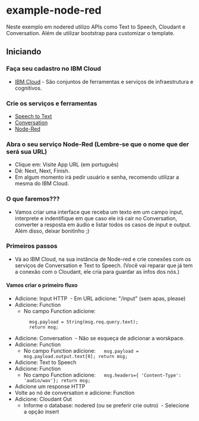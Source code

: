 # example-node-red
Neste exemplo em nodered utilizo APIs como Text to Speech, Cloudant e Conversation. Além de utilizar bootstrap para customizar o template.


## Iniciando 

### Faça seu cadastro no IBM Cloud

* [IBM Cloud](console.bluemix.net) - São conjuntos de ferramentas e serviços de infraestrutura e cognitivos.

### Crie os serviços e ferramentas
* [Speech to Text](https://console.bluemix.net/catalog/services/text-to-speech?taxonomyNavigation=apps) 
* [Conversation](https://console.bluemix.net/catalog/services/conversation?taxonomyNavigation=apps) 
* [Node-Red](https://console.bluemix.net/catalog/starters/node-red-starter?taxonomyNavigation=apps) 

### Abra o seu serviço Node-Red (Lembre-se que o nome que der será sua URL)

* Clique em: Visite App URL (em português)
* Dê: Next, Next, Finish.
* Em algum momento irá pedir usuário e senha, recomendo utilizar a mesma do IBM Cloud.

### O que faremos???

* Vamos criar uma interface que receba um texto em um campo input, interprete e indentifique em que caso ele irá cair no Conversation, converter a resposta em áudio e listar todos os casos de input e output. Além disso, deixar bonitinho ;)

### Primeiros passos

* Vá ao IBM Cloud, na sua instância de Node-red e crie conexões com os serviços de Conversation e Text to Speech. (Você vai reparar que já tem a conexão com o Cloudant, ele cria para guardar as infos dos nós.)

#### Vamos criar o primeiro fluxo
* Adicione: Input HTTP
  - Em URL adicione: "/input" (sem apas, please)
* Adicione: Function
  - No campo Function adicione: 
    ```
      msg.payload = String(msg.req.query.text);
      return msg;
    ```
* Adicione: Conversation
  - Não se esqueça de adicionar a worskpace.
* Adicione: Function
  - No campo Function adicione:
    ```
    msg.payload = msg.payload.output.text[0];
    return msg;
    ```
* Adicione: Text to Speech
* Adicione: Function
  - No campo Function adicione:
    ```
    msg.headers={ 'Content-Type': 'audio/wav'};
    return msg;
    ```
* Adicione um response HTTP
* Volte ao nó de conversation e adicione: Function
* Adicione: Cloudant Out
  - Informe o database: nodered (ou se preferir crie outro)
  - Selecione a opção insert


